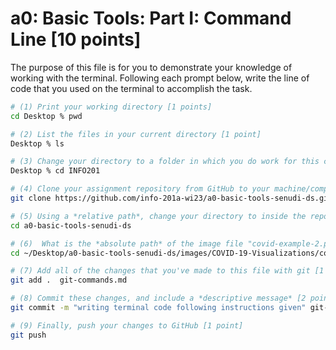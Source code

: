 # a0: Basic Tools: Part I: Command Line [10 points]

The purpose of this file is for you to demonstrate your knowledge of working with the terminal. Following each prompt below, write the line of code that you used on the terminal to accomplish the task.

```bash
# (1) Print your working directory [1 points]
cd Desktop % pwd

# (2) List the files in your current directory [1 point]
Desktop % ls 

# (3) Change your directory to a folder in which you do work for this class (if you haven't created such a folder, please do so now — perhaps titled "INFO201") [1 point]
Desktop % cd INFO201

# (4) Clone your assignment repository from GitHub to your machine/computer [1 point]
git clone https://github.com/info-201a-wi23/a0-basic-tools-senudi-ds.git

# (5) Using a *relative path*, change your directory to inside the repository you just cloned [1 point]
cd a0-basic-tools-senudi-ds

# (6)  What is the *absolute path* of the image file "covid-example-2.png"? (You can answer the absolute path on your own computer, or the absolute path only within the GitHub repository) [1 points]
cd ~/Desktop/a0-basic-tools-senudi-ds/images/COVID-19-Visualizations/covid-example-2.png

# (7) Add all of the changes that you've made to this file with git [1 point]
git add .  git-commands.md

# (8) Commit these changes, and include a *descriptive message* [2 points]
git commit -m "writing terminal code following instructions given" git-commands.md

# (9) Finally, push your changes to GitHub [1 point]
git push 


```
